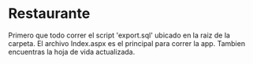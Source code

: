 # Restaurante
Primero que todo correr el script 'export.sql' ubicado en la raiz de la carpeta. El archivo Index.aspx es el principal para correr la app.
Tambien encuentras la hoja de vida actualizada.
